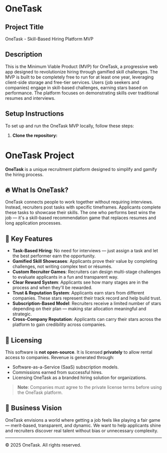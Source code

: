 # OneTask

## Project Title

OneTask - Skill-Based Hiring Platform MVP

## Description

This is the Minimum Viable Product (MVP) for OneTask, a progressive web app designed to revolutionize hiring through gamified skill challenges. The MVP is built to be completely free to run for at least one year, leveraging client-side storage and free-tier services. Users (job seekers and companies) engage in skill-based challenges, earning stars based on performance. The platform focuses on demonstrating skills over traditional resumes and interviews.

## Setup Instructions

To set up and run the OneTask MVP locally, follow these steps:

1.  **Clone the repository:**

# OneTask Project

**OneTask** is a unique recruitment platform designed to simplify and gamify the hiring process.

## 🔥 What Is OneTask?

OneTask connects people to work together without requiring interviews. Instead, recruiters post tasks with specific timeframes. Applicants complete these tasks to showcase their skills. The one who performs best wins the job — it's a skill-based recommendation game that replaces resumes and long application processes.

## 🎯 Key Features

- **Task-Based Hiring**: No need for interviews — just assign a task and let the best performer earn the opportunity.
- **Gamified Skill Showcases**: Applicants prove their value by completing challenges, not writing complex text or résumés.
- **Custom Recruiter Games**: Recruiters can design multi-stage challenges to evaluate applicants in a fun and transparent way.
- **Clear Reward System**: Applicants see how many stages are in the process and when they'll be rewarded.
- **Trust & Reputation System**: Applicants earn stars from different companies. These stars represent their track record and help build trust.
- **Subscription-Based Model**: Recruiters receive a limited number of stars depending on their plan — making star allocation meaningful and strategic.
- **Cross-Company Reputation**: Applicants can carry their stars across the platform to gain credibility across companies.

## 💸 Licensing

This software is **not open-source**. It is licensed **privately** to allow rental access to companies. Revenue is generated through:

- Software-as-a-Service (SaaS) subscription models.
- Commissions earned from successful hires.
- Licensing OneTask as a branded hiring solution for organizations.

> **Note**: Companies must agree to the private license terms before using the OneTask platform.

## 🚀 Business Vision

OneTask envisions a world where getting a job feels like playing a fair game — merit-based, transparent, and dynamic. We want to help applicants shine and recruiters discover real talent without bias or unnecessary complexity.

---

© 2025 OneTask. All rights reserved.
